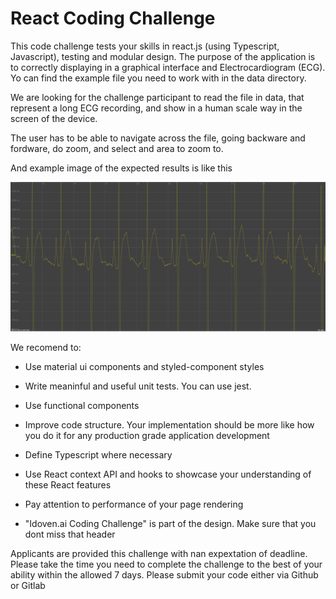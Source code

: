 # React Coding Challenge
This code challenge tests your skills in react.js (using Typescript, Javascript), testing and modular design. The purpose of the application is to correctly displaying in a graphical interface and Electrocardiogram (ECG).  Yo can find the example file you need to work with in the data directory. 

We are looking for the challenge participant to read the file in data, that represent a long ECG recording, and show in a human scale way in the screen of the device. 

The user has to be able to navigate across the file, going backware and fordware, do zoom, and select and area to zoom to. 

And example image of the expected results is like this


![ECG](images/Screenshot%20from%202022-06-21%2006-32-14.png)

We recomend to:

- Use material ui components and styled-component styles

- Write meaninful and useful unit tests. You can use jest.

- Use functional components

- Improve code structure. Your implementation should be more like how you do it for any production grade application development

- Define Typescript where necessary

- Use React context API and hooks to showcase your understanding of these React features

- Pay attention to performance of your page rendering

- "Idoven.ai Coding Challenge" is part of the design. Make sure that you dont miss that header

Applicants are provided this challenge with nan expextation of deadline. Please take the time you need to complete the challenge to the best of your ability within the allowed 7 days. Please submit your code either via Github or Gitlab
